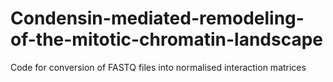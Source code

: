 # Condensin-mediated-remodeling-of-the-mitotic-chromatin-landscape
Code for conversion of FASTQ files into normalised interaction matrices
